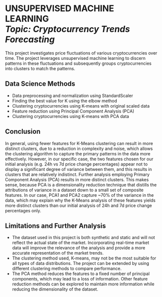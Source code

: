<h1 align="left">UNSUPERVISED MACHINE LEARNING<br><i>Topic: Cryptocurrency Trends Forecasting</i> </h1> 

<p>This project investigates price fluctuations of various cryptocurrencies over time. The project leverages unsupervised machine learning to discern patterns in these fluctuations and subsequently groups cryptocurrencies into clusters to match the patterns. </p>

## Data Science Methods
- Data preprocessing and normalization using StandardScaler
- Finding the best value for K using the elbow method 
- Clustering cryptocurrencies using K-means with original scaled data
- Feature reduction using Principal Component Analysis (PCA)
- Clustering cryptocurrencies using K-means with PCA data

## Conclusion

In general, using fewer features for K-Means clustering can result in more distinct clusters, due to a reduction in complexity and noise, which allows the clustering algorithm to capture the primary patterns in the data more effectively. However, in our specific case, the two features chosen for our initial analysis (e.g. 24h vs 7d price change percentages) appear not to display a significant degree of variance between them, and this results in clusters that are relatively indistinct. Further analysis employing Primary Component Analysis (PCA) results in more distinct clusters. This makes sense, because PCA is a dimensionality reduction technique that distills the attributions of variance in a dataset down to a small set of composite features. In our case, PCA1 and PCA2 capture ~70% of the variance in the data, which may explain why the K-Means analysis of these features yields more distinct clusters than our initial analysis of 24h and 7d price change percentages only.

## Limitations and Further Analysis
- The dataset used in this project is both synthetic and static and will not reflect the actual state of the market. Incorporating real-time market data will improve the relevance of the analysis and provide a more accurate representation of the market trends.
- The clustering method used, K-means, may not be the most suitable for all types of data distributions. The project can be extended by using different clustering methods to compare performance.
- The PCA method reduces the features to a fixed number of principal components, which may lead to a loss of information. Other feature reduction methods can be explored to maintain more information while reducing the dimensionality of the dataset.
